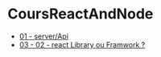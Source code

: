 # CoursReactAndNode

- [01 - server/Api](https://youtu.be/1z1PaWeG53A)
- [03 - 02 - react Library ou Framwork ?](https://youtu.be/LXjqDUPHIu8)
